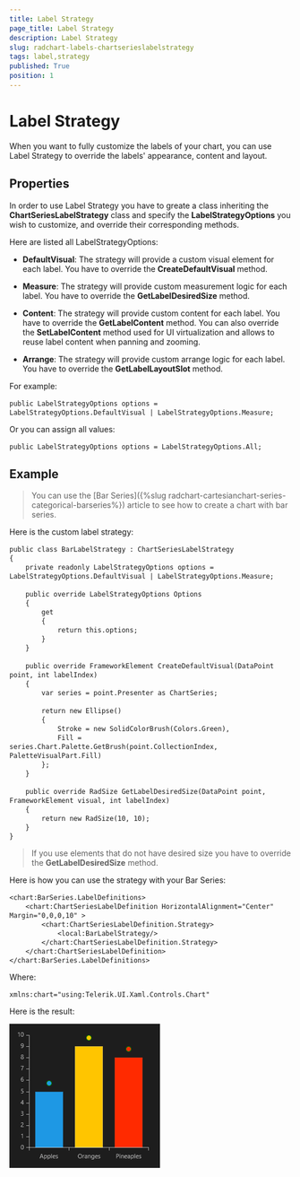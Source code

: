 ```yaml
---
title: Label Strategy
page_title: Label Strategy
description: Label Strategy
slug: radchart-labels-chartserieslabelstrategy
tags: label,strategy
published: True
position: 1
---
```


# Label Strategy



When you want to fully customize the labels of your chart, you can use Label Strategy to override the labels' appearance, content and layout.


## Properties

In order to use Label Strategy you have to greate a class inheriting the **ChartSeriesLabelStrategy**
class and specify the **LabelStrategyOptions** you wish to customize, and override their corresponding methods.


Here are listed all LabelStrategyOptions:


* **DefaultVisual**: The strategy will provide a custom visual element for each label. You have to override the **CreateDefaultVisual** method.


* **Measure**: The strategy will provide custom measurement logic for each label. You have to override the **GetLabelDesiredSize** method.


* **Content**: The strategy will provide custom content for each label. You have to override the **GetLabelContent** method. You can also override the **SetLabelContent** method used for UI virtualization and allows to reuse label content when panning and zooming.


* **Arrange**: The strategy will provide custom arrange logic for each label. You have to override the **GetLabelLayoutSlot** method.


For example:

	public LabelStrategyOptions options = LabelStrategyOptions.DefaultVisual | LabelStrategyOptions.Measure;



Or you can assign all values:

	public LabelStrategyOptions options = LabelStrategyOptions.All;



## Example

> You can use the [Bar Series]({%slug radchart-cartesianchart-series-categorical-barseries%}) article to see how to create a chart with bar series.

Here is the custom label strategy:

	public class BarLabelStrategy : ChartSeriesLabelStrategy
	{
	    private readonly LabelStrategyOptions options = LabelStrategyOptions.DefaultVisual | LabelStrategyOptions.Measure;
	
	    public override LabelStrategyOptions Options
	    {
	        get
	        {
	            return this.options;
	        }
	    }
	
	    public override FrameworkElement CreateDefaultVisual(DataPoint point, int labelIndex)
	    {
	        var series = point.Presenter as ChartSeries;
	        
	        return new Ellipse()
	        {
	            Stroke = new SolidColorBrush(Colors.Green),
	            Fill = series.Chart.Palette.GetBrush(point.CollectionIndex, PaletteVisualPart.Fill)
	        };
	    }
	
	    public override RadSize GetLabelDesiredSize(DataPoint point, FrameworkElement visual, int labelIndex)
	    {
	        return new RadSize(10, 10);
	    }
	}


>If you use elements that do not have desired size you have to override the **GetLabelDesiredSize** method.

Here is how you can use the strategy with your Bar Series: 

	<chart:BarSeries.LabelDefinitions>
	    <chart:ChartSeriesLabelDefinition HorizontalAlignment="Center" Margin="0,0,0,10" >
	        <chart:ChartSeriesLabelDefinition.Strategy>
	            <local:BarLabelStrategy/>
	        </chart:ChartSeriesLabelDefinition.Strategy>
	    </chart:ChartSeriesLabelDefinition>
	</chart:BarSeries.LabelDefinitions>

Where:

	xmlns:chart="using:Telerik.UI.Xaml.Controls.Chart"

Here is the result:

![Chart Label Strategy Option](images/chartlabelstrategyoption.png)
